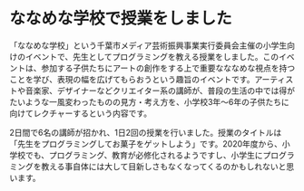 # ななめな学校で授業をしました

「ななめな学校」という千葉市メディア芸術振興事業実行委員会主催の小学生向けのイベントで、先生としてプログラミングを教える授業をしました。このイベントは、参加する子供たちにアートの創作をする上で重要なななめな視点を持つことを学び、表現の幅を広げてもらおうという趣旨のイベントです。アーティストや音楽家、デザイナーなどクリエイター系の講師が、普段の生活の中では得がたいような一風変わったものの見方・考え方を、小学校3年〜6年の子供たちに向けてレクチャーするという内容です。

2日間で6名の講師が招かれ、1日2回の授業を行いました。授業のタイトルは「先生をプログラミングしてお菓子をゲットしよう」です。2020年度から、小学校でも、プログラミング、教育が必修化されるようですし、小学生にプログラミングを教える事自体には大して目新しさもなくなってくるのかもしれないと思います。